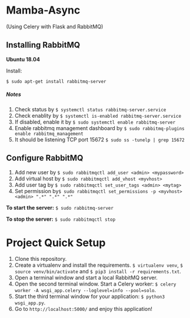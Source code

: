 Mamba-Async
=======================
(Using Celery with Flask and RabbitMQ)

Installing RabbitMQ
-----------

**Ubuntu 18.04**

Install:

`$ sudo apt-get install rabbitmq-server`

##### *Notes*
1. Check status by `$ systemctl status rabbitmq-server.service`
2. Check enablity by `$ systemctl is-enabled rabbitmq-server.service`
3. If disabled, enable it by `$ sudo systemctl enable rabbitmq-server`
4. Enable rabbitmq management dashboard by `$ sudo rabbitmq-plugins enable rabbitmq_management`
5. It should be listening TCP port 15672 `$ sudo ss -tunelp | grep 15672`


## Configure RabbitMQ

1. Add new user by `$ sudo rabbitmqctl add_user <admin> <mypassword>`
2. Add virtual host by `$ sudo rabbitmqctl add_vhost <myvhost>`
3. Add user tag by `$ sudo rabbitmqctl set_user_tags <admin> <mytag>`
4. Set permission by`$ sudo rabbitmqctl set_permissions -p <myvhost> <admin> ".*" ".*" ".*"`

**To start the server:** `$ sudo rabbitmq-server`

**To stop the server:** `$ sudo rabbitmqctl stop`


# Project Quick Setup

1. Clone this repository.
2. Create a virtualenv and install the requirements. `$ virtualenv venv`, `$ source venv/bin/activate` and `$ pip3 install -r requirements.txt`.
3. Open a terminal window and start a local RabbitMQ server.
4. Open the second terminal window. Start a Celery worker: `$ celery worker -A wsgi_app.celery --loglevel=info --pool=solo`.
5. Start the third terminal window for your application: `$ python3 wsgi_app.py`.
6. Go to `http://localhost:5000/` and enjoy this application!